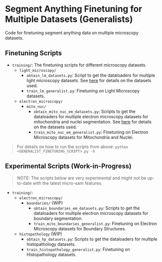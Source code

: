 # Segment Anything Finetuning for Multiple Datasets (Generalists)

Code for finetuning segment anything data on multiple microscopy datasets.

## Finetuning Scripts

- `training/`: The finetuning scripts for different microscopy datasets.
    - `light_microscopy/`
        - `obtain_lm_datasets.py`: Script to get the dataloaders for multiple light microscopy datasets. See [here](https://github.com/computational-cell-analytics/micro-sam/blob/master/doc/bioimageio/lm_v2.md) for details on the datasets used.
        - `train_lm_generalist.py`: Finetuning on Light Microscopy datasets.
    - `electron_microscopy/`
        - `mito_nuc/`
            - `obtain_mito_nuc_em_datasets.py`: Scripts to get the dataloaders for multiple electron microscopy datasets for mitochondria and nuclei segmentation. See [here](https://github.com/computational-cell-analytics/micro-sam/blob/master/doc/bioimageio/em_organelles_v2.md) for details on the datasets used.
            - `train_mito_nuc_em_generalist.py`: Finetuning on Electron Microscopy datasets for Mitochondria and Nuclei.

> For details on how to run the scripts from above: `python <GENERALIST_FINETUNING_SCRIPT>.py -h`

## Experimental Scripts (Work-in-Progress)

> NOTE: The scripts below are very experimental and might not be up-to-date with the latest micro-sam features.

- `training/`:
    - `electron_microscopy/`
        - `boundaries/` (WIP)
            - `obtain_boundaries_em_datasets.py`: Scripts to get the dataloaders for multiple electron microscopy datasets for boundary segmentation.
            - `train_mito_boundaries_generalist.py`: Finetuning on Electron Microscopy datasets for Boundary Structures.
    - `histopathology` (WIP)
        - `obtain_hp_datasets.py`: Scripts to get the dataloaders for multiple histopathology datasets.
        - `train_histopathology_generalist.py`: Finetuning on Histopathology datasets.
